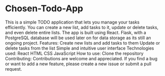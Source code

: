 # Chosen-Todo-App
This is a simple TODO application that lets you manage your tasks efficiently. You can create a new list, add tasks to it, update or delete tasks, and even delete entire lists. The app is built using React. Flask, with a PostgreSQL database will be used later on for data storage as its still an ongoing project.
Features:
Create new lists and add tasks to them
Update or delete tasks from the list
Simple and intuitive user interface
Technologies used:
React
HTML
CSS
JavaScript
How to use:
Clone the repository
Contributing:
Contributions are welcome and appreciated. If you find a bug or want to add a new feature, please create a new issue or submit a pull request.
